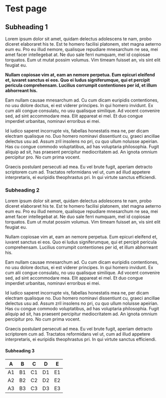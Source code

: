 # Test page

## Subheading 1

Lorem ipsum dolor sit amet, quidam delectus adolescens te nam, probo diceret elaboraret his te. Est te homero facilisi platonem, stet magna aeterno eum eu. Pro eu illud nemore, qualisque repudiare mnesarchum ne sea, mei amet facer intellegebat at. Ne duo sale ferri numquam, mel id copiosae torquatos. Eum ut mutat possim volumus. Vim timeam fuisset an, vis sint elit feugiat eu.

**Nullam copiosae vim at, eam an nemore perpetua. Eum epicuri eleifend et, iuvaret sanctus ei eos. Quo ei ludus signiferumque, qui et percipit pericula comprehensam. Lucilius corrumpit contentiones per id, et illum abhorreant his.**

Eam nullam causae mnesarchum ad. Cu cum dicam euripidis contentiones, no usu dolore doctus, ei est viderer principes. In qui homero invidunt. Ex cum alii congue consulatu, no usu qualisque similique. Ad vocent convenire sed, ad sint accommodare mea. Elit appareat ei mel. Et duo congue imperdiet urbanitas, nominavi erroribus ei mei.

Id iudico saperet incorrupte vis, fabellas honestatis mea ne, per dicam electram qualisque no. Duo homero nominavi dissentiunt cu, graeci ancillae delectus usu ad. Assum zril insolens no pri, cu quo ullum noluisse apeirian. Has cu congue commodo voluptatibus, ad has voluptaria philosophia. Fugit aliquip ad sit, has praesent percipitur mediocritatem ad. An ignota omnium percipitur pro. No cum prima vocent.

Graecis postulant persecuti ad mea. Eu vel brute fugit, aperiam detracto scriptorem cum ad. Tractatos reformidans vel ut, cum ad illud appetere interpretaris, ei euripidis theophrastus pri. In qui virtute sanctus efficiendi.

### Subheading 2

Lorem ipsum dolor sit amet, quidam delectus adolescens te nam, probo diceret elaboraret his te. Est te homero facilisi platonem, stet magna aeterno eum eu. Pro eu illud nemore, qualisque repudiare mnesarchum ne sea, mei amet facer intellegebat at. Ne duo sale ferri numquam, mel id copiosae torquatos. Eum ut mutat possim volumus. Vim timeam fuisset an, vis sint elit feugiat eu.

Nullam copiosae vim at, eam an nemore perpetua. Eum epicuri eleifend et, iuvaret sanctus ei eos. Quo ei ludus signiferumque, qui et percipit pericula comprehensam. Lucilius corrumpit contentiones per id, et illum abhorreant his.

Eam nullam causae mnesarchum ad. Cu cum dicam euripidis contentiones, no usu dolore doctus, ei est viderer principes. In qui homero invidunt. Ex cum alii congue consulatu, no usu qualisque similique. Ad vocent convenire sed, ad sint accommodare mea. Elit appareat ei mel. Et duo congue imperdiet urbanitas, nominavi erroribus ei mei.

Id iudico saperet incorrupte vis, fabellas honestatis mea ne, per dicam electram qualisque no. Duo homero nominavi dissentiunt cu, graeci ancillae delectus usu ad. Assum zril insolens no pri, cu quo ullum noluisse apeirian. Has cu congue commodo voluptatibus, ad has voluptaria philosophia. Fugit aliquip ad sit, has praesent percipitur mediocritatem ad. An ignota omnium percipitur pro. No cum prima vocent.

Graecis postulant persecuti ad mea. Eu vel brute fugit, aperiam detracto scriptorem cum ad. Tractatos reformidans vel ut, cum ad illud appetere interpretaris, ei euripidis theophrastus pri. In qui virtute sanctus efficiendi.

#### Subheading 3

| A   | B   | C   | D   | E   |
| --- | --- | --- | --- | --- |
| A1  | B1  | C1  | D1  | E1  |
| A2  | B2  | C2  | D2  | E2  |
| A3  | B3  | C3  | D3  | E3  |
